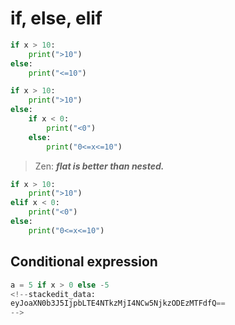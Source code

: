# if, else, elif
```python
if x > 10:
	print(">10")
else:
	print("<=10")
```
```python
if x > 10:
	print(">10")
else:
	if x < 0:
		print("<0")
	else:
		print("0<=x<=10")
```

> Zen: ***flat is better than nested.***

```python
if x > 10:
	print(">10")
elif x < 0:
	print("<0")
else:
	print("0<=x<=10")
```
## Conditional expression
```python
a = 5 if x > 0 else -5
<!--stackedit_data:
eyJoaXN0b3J5IjpbLTE4NTkzMjI4NCw5NjkzODEzMTFdfQ==
-->